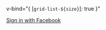 v-bind="{ [`grid-list-${size}`]: true }"

<a class="service facebook" id="zd_facebook_login_link" target="_top" href="https://netkiller.zendesk.com/access/request_oauth?profile=facebook&amp;return_to=https%3A%2F%2Fsupport.collavate.com%2Fhc%2Fen-us&amp;scheme=https"><span class="logo"></span><span title="Sign in with Facebook">Sign in with Facebook</span></a>

